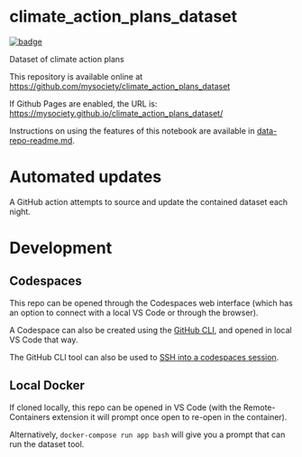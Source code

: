 
# climate_action_plans_dataset

[![badge](https://mybinder.org/badge.svg)](https://mybinder.org/v2/gh/mysociety/climate_action_plans_dataset/HEAD)

Dataset of climate action plans

This repository is available online at https://github.com/mysociety/climate_action_plans_dataset

If Github Pages are enabled, the URL is: https://mysociety.github.io/climate_action_plans_dataset/

Instructions on using the features of this notebook are available in [data-repo-readme.md](https://github.com/mysociety/data_common/blob/main/data-repo-readme.md).

# Automated updates

A GitHub action attempts to source and update the contained dataset each night. 

# Development


## Codespaces

This repo can be opened through the Codespaces web interface (which has an option to connect with a local VS Code or through the browser).

A Codespace can also be created using the [GitHub CLI](https://github.com/cli/cli), and opened in local VS Code that way.

The GitHub CLI tool can also be used to [SSH into a codespaces session](https://docs.github.com/en/codespaces/developing-in-codespaces/using-codespaces-with-github-cli#ssh-into-a-codespace). 

## Local Docker

If cloned locally, this repo can be opened in VS Code (with the Remote-Containers extension it will prompt once open to re-open in the container).

Alternatively, `docker-compose run app bash` will give you a prompt that can run the dataset tool.


